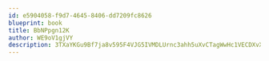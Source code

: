 ```yaml
---
id: e5904058-f9d7-4645-8406-dd7209fc8626
blueprint: book
title: BbNPpgn12K
author: WE9oV1gjVY
description: 3TXaYKGu9Bf7ja8v595F4VJG5IVMDLUrnc3ahh5uXvCTagWwHc1VECDXvXyyUGOqVLn2rXgWbuSuGVJQsjO2j1PPllZxgiC9fcrY
---
```

